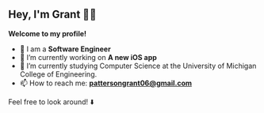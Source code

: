 ## Hey, I'm Grant 👋😁

**Welcome to my profile!**

- 🚀 I am a **Software Engineer**
- 🔭 I’m currently working on **A new iOS app**
- 🌱 I’m currently studying Computer Science at the University of Michigan College of Engineering.
- 📫 How to reach me: **pattersongrant06@gmail.com**

Feel free to look around! ⬇️


<!--
**pattersongrant/pattersongrant** is a ✨ _special_ ✨ repository because its `README.md` (this file) appears on your GitHub profile.

Here are some ideas to get you started:

- 🔭 I’m currently working on ...
- 🌱 I’m currently learning ...
- 👯 I’m looking to collaborate on ...
- 🤔 I’m looking for help with ...
- 💬 Ask me about ...
- 📫 How to reach me: ...
- 😄 Pronouns: ...
- ⚡ Fun fact: ...
-->
